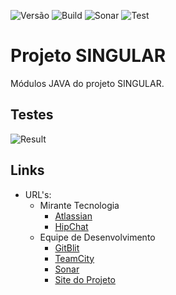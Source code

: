 ![Versão](https://img.shields.io/badge/version-0.5.0--SNAPSHOT-lightgrey.svg) ![Build](https://img.shields.io/badge/build-success-brightgreen.svg) ![Sonar](https://img.shields.io/badge/sonar-ok-green.svg) ![Test](https://img.shields.io/badge/test-97%-yellow.svg)

# Projeto SINGULAR

Módulos JAVA do projeto SINGULAR.

## Testes

![Result](https://chart.googleapis.com/chart?chs=400x250&chd=t:4,0,135,2&cht=p&chl=failure%20%284%29|error%20%280%29|success%20%28135%29|skipped%20%282%29&chco=FF0000|DEBDDE|DEF3BD|FFC6A5&chtt=Unit%20Tests)

## Links

* URL's:
    * Mirante Tecnologia
        * [Atlassian](https://mirante.atlassian.net/secure/RapidBoard.jspa?rapidView=86&projectKey=MIR)
        * [HipChat](https://miranteteam.hipchat.com)
    * Equipe de Desenvolvimento
        * [GitBlit](http://git.mirante.net.br/summary/MIRANTE%2Fsingular.git)
        * [TeamCity](http://ci.mirante.net.br/project.html?projectId=Mirante&tab=projectOverview)
        * [Sonar](http://sonar.mirante.net.br/dashboard/index/36298)
        * [Site do Projeto](http://10.0.10.1/docs/home)
